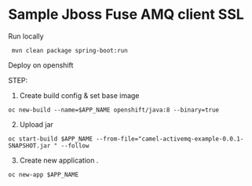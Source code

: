 # Sample Jboss Fuse AMQ client SSL #

Run locally

``` mvn clean package spring-boot:run```

Deploy on openshift

STEP:

1. Create build config & set base image 


```oc new-build --name=$APP_NAME openshift/java:8 --binary=true```

2. Upload jar 


``` oc start-build $APP_NAME --from-file="camel-activemq-example-0.0.1-SNAPSHOT.jar " --follow ```


3. Create new application . 

``` oc new-app $APP_NAME ```


